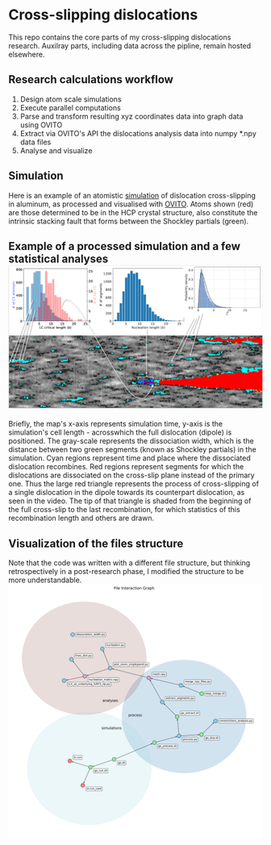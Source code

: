 # Cross-slipping dislocations
This repo contains the core parts of my cross-slipping dislocations research. Auxilray parts, including data across the pipline, remain hosted elsewhere.

## Research calculations workflow
1. Design atom scale simulations
2. Execute parallel computations
3. Parse and transform resulting xyz coordinates data into graph data using OVITO
4. Extract via OVITO's API the dislocations analysis data into numpy *.npy data files
5. Analyse and visualize

## Simulation
Here is an example of an atomistic [simulation](https://drive.google.com/file/d/1NZGFZTB-rZB4jdqFXhtY3P1qpQ2ZGNWx/view?usp=drive_link) of dislocation cross-slipping in aluminum, as processed and visualised with [OVITO](https://www.ovito.org/). Atoms shown (red) are those determined to be in the HCP crystal structure, also constitute the intrinsic stacking fault that forms between the Shockley partials (green).

## Example of a processed simulation and a few statistical analyses![processed simulation](graphical_abstract_snapshot.png)
Briefly, the map's x-axis represents simulation time, y-axis is the simulation's cell length - acrosswhich the full dislocation (dipole) is positioned. The gray-scale represents the dissociation width, which is the distance between two green segments (known as Shockley partials) in the simulation. Cyan regions represent time and place where the dissociated dislocation recombines. Red regions represent segments for which the dislocations are dissociated on the cross-slip plane instead of the primary one. Thus the large red triangle represents the process of cross-slipping of a single dislocation in the dipole towards its counterpart dislocation, as seen in the video. The tip of that triangle is shaded from the beginning of the full cross-slip to the last recombination, for which statistics of this recombination length and others are drawn.

## Visualization of the files structure
Note that the code was written with a different file structure, but thinking retrospectively in a post-research phase, I modified the structure to be more understandable.![](file_interaction_graph.png)
